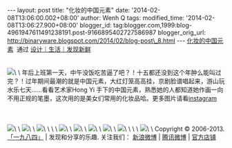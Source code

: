 --- layout: post title: "化妆的中国元素" date:
'2014-02-08T13:06:00.002+08:00' author: Wenh Q tags: modified\_time:
'2014-02-08T13:06:27.900+08:00' blogger\_id:
tag:blogger.com,1999:blog-4961947611491238191.post-9166895402727586987
blogger\_orig\_url:
http://binaryware.blogspot.com/2014/02/blog-post\_8.html ---
[化妆的中国元素](http://since1984.cn/post/2014-02-07/red-hong-yi-chinese-new-year)  通过
[设计｜生活｜发现新鲜](http://since1984.cn/)\
\
\
![](https://images-blogger-opensocial.googleusercontent.com/gadgets/proxy?url=http%3A%2F%2Fsince1984.qiniudn.com%2Fwp-content%2Fuploads%2F2014%2F02%2FRedChineseNewYear4.jpg&container=blogger&gadget=a&rewriteMime=image%2F*)\
\
年后上班第一天，中午没饭吃苦逼了吧？！十五都还没到这个年肿么能叫过完？！过年期间最潮的就是中国元素，大红灯笼高高挂，京剧脸谱唱起来，游山玩水乐七天……看看艺术家Hong
Yi
手下的中国元素，熟悉她的人都知道她作画一向不用正规的笔墨，这次用的是美女们常用的化妆品哈。更多图片请看[instagram](http://instagram.com/redhongyi)\
\
\
\
![](https://images-blogger-opensocial.googleusercontent.com/gadgets/proxy?url=http%3A%2F%2Fsince1984.qiniudn.com%2Fwp-content%2Fuploads%2F2014%2F02%2FRedChineseNewYear1.jpg&container=blogger&gadget=a&rewriteMime=image%2F*)\
\
![](https://images-blogger-opensocial.googleusercontent.com/gadgets/proxy?url=http%3A%2F%2Fsince1984.qiniudn.com%2Fwp-content%2Fuploads%2F2014%2F02%2FRedChineseNewYear2.jpg&container=blogger&gadget=a&rewriteMime=image%2F*)\
\
![](https://images-blogger-opensocial.googleusercontent.com/gadgets/proxy?url=http%3A%2F%2Fsince1984.qiniudn.com%2Fwp-content%2Fuploads%2F2014%2F02%2FRedChineseNewYear3.jpg&container=blogger&gadget=a&rewriteMime=image%2F*)\
\
\
\
![](https://images-blogger-opensocial.googleusercontent.com/gadgets/proxy?url=http%3A%2F%2Fsince1984.qiniudn.com%2Fwp-content%2Fuploads%2F2014%2F02%2FRedChineseNewYear5.jpg&container=blogger&gadget=a&rewriteMime=image%2F*)\
\
![](https://images-blogger-opensocial.googleusercontent.com/gadgets/proxy?url=http%3A%2F%2Fsince1984.qiniudn.com%2Fwp-content%2Fuploads%2F2014%2F02%2FRedChineseNewYear6.jpg&container=blogger&gadget=a&rewriteMime=image%2F*)\
\
![](https://images-blogger-opensocial.googleusercontent.com/gadgets/proxy?url=http%3A%2F%2Fsince1984.qiniudn.com%2Fwp-content%2Fuploads%2F2014%2F02%2FRedChineseNewYear7.jpg&container=blogger&gadget=a&rewriteMime=image%2F*)\
\
![](https://images-blogger-opensocial.googleusercontent.com/gadgets/proxy?url=http%3A%2F%2Fsince1984.qiniudn.com%2Fwp-content%2Fuploads%2F2014%2F02%2FRedChineseNewYear9.jpg&container=blogger&gadget=a&rewriteMime=image%2F*)\
\
![](https://images-blogger-opensocial.googleusercontent.com/gadgets/proxy?url=http%3A%2F%2Fsince1984.qiniudn.com%2Fwp-content%2Fuploads%2F2014%2F02%2FRedChineseNewYear10.jpg&container=blogger&gadget=a&rewriteMime=image%2F*)\
\
\
\
![](https://images-blogger-opensocial.googleusercontent.com/gadgets/proxy?url=http%3A%2F%2Fsince1984.qiniudn.com%2Fwp-content%2Fuploads%2F2014%2F02%2FRedChineseNewYear8.jpg&container=blogger&gadget=a&rewriteMime=image%2F*)\
\
Copyright © 2006-2013. [「一九八四」](http://since1984.cn/) |
发现和分享的乐趣. 关注我们： [新浪微博](http://i.since1984.cn/feedweibo)
| [腾讯微博](http://i.since1984.cn/feedtweibo) |
[官方店铺](http://i.since1984.cn/feedshop)
